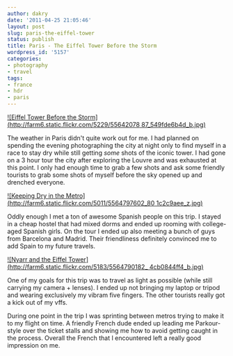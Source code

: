 ```yaml
---
author: dakry
date: '2011-04-25 21:05:46'
layout: post
slug: paris-the-eiffel-tower
status: publish
title: Paris - The Eiffel Tower Before the Storm
wordpress_id: '5157'
categories:
- photography
- travel
tags:
- france
- hdr
- paris
---
```


[![Eiffel Tower Before the Storm](http://farm6.static.flickr.com/5229/55642078
87_549fde6b4d_b.jpg)](http://www.flickr.com/photos/zacharyz/5564207887/)

The weather in Paris didn't quite work out for me. I had planned on spending
the evening photographing the city at night only to find myself in a race to
stay dry while still getting _some_ shots of the iconic tower. I had gone on a
3 hour tour the city after exploring the Louvre and was exhausted at this
point. I only had enough time to grab a few shots and ask some friendly
tourists to grab some shots of myself before the sky opened up and drenched
everyone.

[![Keeping Dry in the Metro](http://farm6.static.flickr.com/5011/5564797602_80
1c2c9aee_z.jpg)](http://www.flickr.com/photos/zacharyz/5564797602/)

Oddly enough I met a ton of awesome Spanish people on this trip. I stayed in a
cheap hostel that had mixed dorms and ended up rooming with college-aged
Spanish girls. On the tour I ended up also meeting a bunch of guys from
Barcelona and Madrid. Their friendliness definitely convinced me to add Spain
to my future travels.

[![Nyarr and the Eiffel Tower](http://farm6.static.flickr.com/5183/5564790182_
4cb0844ff4_b.jpg)](http://www.flickr.com/photos/zacharyz/5564790182/)

One of my goals for this trip was to travel as light as possible (while still
carrying my camera + lenses). I ended up not bringing my laptop or tripod and
wearing exclusively my vibram five fingers. The other tourists really got a
kick out of my vffs.

During one point in the trip I was sprinting between metros trying to make it
to my flight on time. A friendly French dude ended up leading me Parkour-style
over the ticket stalls and showing me how to avoid getting caught in the
process. Overall the French that I encountered left a really good impression
on me.

